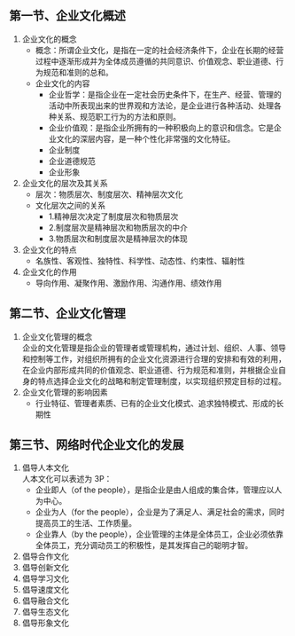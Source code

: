

## 第一节、企业文化概述

1. 企业文化的概念
   - 概念：所谓企业文化，是指在一定的社会经济条件下，企业在长期的经营过程中逐渐形成并为全体成员遵循的共同意识、价值观念、职业道德、行为规范和准则的总和。
   - 企业文化的内容
     - 企业哲学：是指企业在一定社会历史条件下，在生产、经营、管理的活动中所表现出来的世界观和方法论，是企业进行各种活动、处理各种关系、规范职工行为的方法和原则。
     - 企业价值观：是指企业所拥有的一种积极向上的意识和信念。它是企业文化的深层内容，是一种个性化非常强的文化特征。
     - 企业制度
     - 企业道德规范
     - 企业形象
2. 企业文化的层次及其关系
   - 层次：物质层次、制度层次、精神层次文化
   - 文化层次之间的关系
     - 1.精神层次决定了制度层次和物质层次
     - 2.制度层次是精神层次和物质层次的中介
     - 3.物质层次和制度层次是精神层次的体现
3. 企业文化的特点
   - 名族性、客观性、独特性、科学性、动态性、约束性、辐射性
4. 企业文化的作用
   - 导向作用、凝聚作用、激励作用、沟通作用、绩效作用

## 第二节、企业文化管理

1. 企业文化管理的概念  
   企业的文化管理是指企业的管理者或管理机构，通过计划、组织、人事、领导和控制等工作，对组织所拥有的企业文化资源进行合理的安排和有效的利用，在企业内部形成共同的价值观念、职业道德、行为规范和准则，并根据企业自身的特点选择企业文化的战略和制定管理制度，以实现组织预定目标的过程。
2. 企业文化管理的影响因素
   - 行业特征、管理者素质、已有的企业文化模式、追求独特模式、形成的长期性

## 第三节、网络时代企业文化的发展

1. 倡导人本文化  
   人本文化可以表述为 3P：
   - 企业即人（of the people），是指企业是由人组成的集合体，管理应以人为中心。
   - 企业为人（for the people），企业是为了满足人、满足社会的需求，同时提高员工的生活、工作质量。
   - 企业靠人（by the people），企业管理的主体是全体员工，企业必须依靠全体员工，充分调动员工的积极性，是其发挥自己的聪明才智。
2. 倡导合作文化
3. 倡导创新文化
4. 倡导学习文化
5. 倡导速度文化
6. 倡导融合文化
7. 倡导生态文化
8. 倡导形象文化
